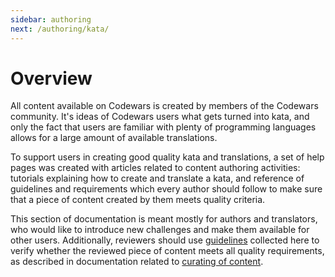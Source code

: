 ```yaml
---
sidebar: authoring
next: /authoring/kata/
---
```


# Overview

All content available on Codewars is created by members of the Codewars community. It's ideas of Codewars users what gets turned into kata, and only the fact that users are familiar with plenty of programming languages allows for a large amount of available translations.

To support users in creating good quality kata and translations, a set of help pages was created with articles related to content authoring activities: tutorials explaining how to create and translate a kata, and reference of guidelines and requirements which every author should follow to make sure that a piece of content created by them meets quality criteria.

This section of documentation is meant mostly for authors and translators, who would like to introduce new challenges and make them available for other users. Additionally, reviewers should use [guidelines]() collected here to verify whether the reviewed piece of content meets all quality requirements, as described in documentation related to [curating of content][docs-curating].


[guidelines-authoring]: [/authoring/guidelines/]
[docs-curating]: [/curating/]
